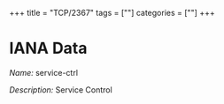 +++
title = "TCP/2367"
tags = [""]
categories = [""]
+++

# IANA Data

_Name:_ service-ctrl

_Description:_ Service Control

